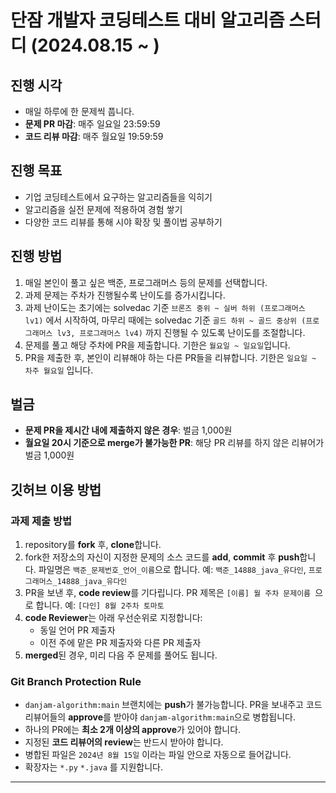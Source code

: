 # 단잠 개발자 코딩테스트 대비 알고리즘 스터디 (2024.08.15 ~ )

## 진행 시각
- 매일 하루에 한 문제씩 풉니다.
- **문제 PR 마감**: 매주 일요일 23:59:59
- **코드 리뷰 마감**: 매주 월요일 19:59:59

## 진행 목표
- 기업 코딩테스트에서 요구하는 알고리즘들을 익히기
- 알고리즘을 실전 문제에 적용하여 경험 쌓기
- 다양한 코드 리뷰를 통해 시야 확장 및 풀이법 공부하기

## 진행 방법
1. 매일 본인이 풀고 싶은 백준, 프로그래머스 등의 문제를 선택합니다.
2. 과제 문제는 주차가 진행될수록 난이도를 증가시킵니다.
3. 과제 난이도는 초기에는 solvedac 기준 `브론즈 중위 ~ 실버 하위 (프로그래머스 lv1)` 에서 시작하여, 마무리 때에는 solvedac 기준 `골드 하위 ~ 골드 중상위 (프로그래머스 lv3, 프로그래머스 lv4)` 까지 진행될 수 있도록 난이도를 조절합니다.
4. 문제를 풀고 해당 주차에 PR을 제출합니다. 기한은 `월요일 ~ 일요일`입니다.
5. PR을 제출한 후, 본인이 리뷰해야 하는 다른 PR들을 리뷰합니다. 기한은 `일요일 ~ 차주 월요일` 입니다.

## 벌금
- **문제 PR을 제시간 내에 제출하지 않은 경우**: 벌금 1,000원
- **월요일 20시 기준으로 merge가 불가능한 PR**: 해당 PR 리뷰를 하지 않은 리뷰어가 벌금 1,000원

## 깃허브 이용 방법

### 과제 제출 방법
1. repository를 **fork** 후, **clone**합니다.
2. fork한 저장소의 자신이 지정한 문제의 소스 코드를 **add**, **commit** 후 **push**합니다. 파일명은 `백준_문제번호_언어_이름`으로 합니다. 예: `백준_14888_java_유다인`, `프로그래머스_14888_java_유다인`
3. PR을 보낸 후, **code review**를 기다립니다. PR 제목은 `[이름] 월 주차 문제이름 `으로 합니다. 예: `[다인] 8월 2주차 토마토`
4. **code Reviewer**는 아래 우선순위로 지정합니다:
   - 동일 언어 PR 제출자
   - 이전 주에 맡은 PR 제출자와 다른 PR 제출자
6. **merged**된 경우, 미리 다음 주 문제를 풀어도 됩니다.

### Git Branch Protection Rule
- `danjam-algorithm:main` 브랜치에는 **push**가 불가능합니다. PR을 보내주고 코드 리뷰어들의 **approve**를 받아야 `danjam-algorithm:main`으로 병합됩니다.
- 하나의 PR에는 **최소 2개 이상의 approve**가 있어야 합니다.
- 지정된 **코드 리뷰어의 review**는 반드시 받아야 합니다.
- 병합된 파일은 `2024년 8월 15일` 이라는 파일 안으로 자동으로 들어갑니다.
- 확장자는 `*.py` `*.java` 를 지원합니다.

---
